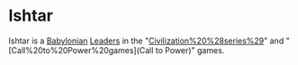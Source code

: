 # Ishtar

Ishtar is a [Babylonian](Babylonian) [Leaders](leader) in the "[Civilization%20%28series%29](Civilization)" and "[Call%20to%20Power%20games](Call to Power)" games.